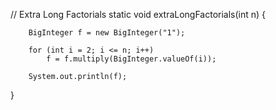 // Extra Long Factorials
static void extraLongFactorials(int n) {

        BigInteger f = new BigInteger("1");

        for (int i = 2; i <= n; i++)
            f = f.multiply(BigInteger.valueOf(i));

        System.out.println(f);
}